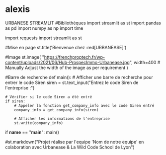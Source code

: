 # alexis
URBANESE STREAMLIT 
#Bibliothèques 
import streamlit as st 
import pandas as pd
import numpy as np
import time

import requests
import streamlit as st

#Mise en page
st.title('Bienvenue chez :red[URBANEASE]')

#Image
st.image(
            "https://frenchproptech.fr/wp-content/uploads/2021/06/Hub-ProspecImmo-Urbanease.jpg",
            width=400 # Manually Adjust the width of the image as per requirement
        )

#Barre de recherche 
def main():
    # Afficher une barre de recherche pour entrer le code Siren
    siren = st.text_input("Entrez le code Siren de l'entreprise :")

    # Vérifier si le code Siren a été entré
    if siren:
        # Appeler la fonction get_company_info avec le code Siren entré
        company_info = get_company_info(siren)

        # Afficher les informations de l'entreprise
        st.write(company_info)

if __name__ == "__main__":
    main()

#st.markdown("Projet réalise par l'equipe 'Nom de notre equipe' en colaboration avec Urbanease & La Wild Code School de Lyon")

